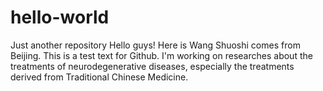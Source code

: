 # hello-world
Just another repository
Hello guys!
Here is Wang Shuoshi comes from Beijing. This is a test text for Github.
I'm working on researches about the treatments of neurodegenerative diseases, especially the treatments derived from Traditional Chinese Medicine.

